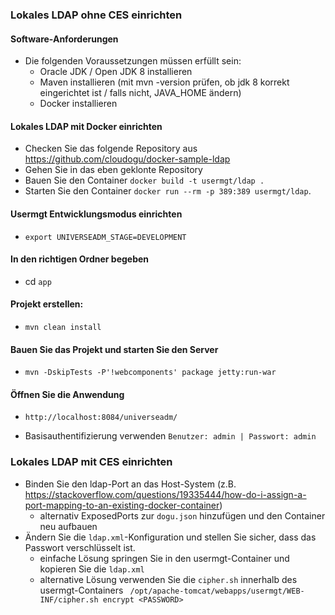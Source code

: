 ### Lokales LDAP ohne CES einrichten

#### Software-Anforderungen
* Die folgenden Voraussetzungen müssen erfüllt sein:
    - Oracle JDK / Open JDK 8 installieren
    - Maven installieren (mit mvn -version prüfen, ob jdk 8 korrekt eingerichtet ist / falls nicht, JAVA_HOME ändern)
    - Docker installieren

#### Lokales LDAP mit Docker einrichten
* Checken Sie das folgende Repository aus https://github.com/cloudogu/docker-sample-ldap
* Gehen Sie in das eben geklonte Repository
* Bauen Sie den Container `docker build -t usermgt/ldap .`
* Starten Sie den Container `docker run --rm -p 389:389 usermgt/ldap`.


#### Usermgt Entwicklungsmodus einrichten
* `export UNIVERSEADM_STAGE=DEVELOPMENT`

#### In den richtigen Ordner begeben
* cd `app`

#### Projekt erstellen:
- `mvn clean install`

#### Bauen Sie das Projekt und starten Sie den Server
* `mvn -DskipTests -P'!webcomponents' package jetty:run-war`

#### Öffnen Sie die Anwendung
* `http://localhost:8084/universeadm/`
- Basisauthentifizierung verwenden `Benutzer: admin | Passwort: admin`

### Lokales LDAP mit CES einrichten
* Binden Sie den ldap-Port an das Host-System (z.B. https://stackoverflow.com/questions/19335444/how-do-i-assign-a-port-mapping-to-an-existing-docker-container)
    - alternativ ExposedPorts zur `dogu.json` hinzufügen und den Container neu aufbauen
* Ändern Sie die `ldap.xml`-Konfiguration und stellen Sie sicher, dass das Passwort verschlüsselt ist.
    - einfache Lösung springen Sie in den usermgt-Container und kopieren Sie die `ldap.xml`
    - alternative Lösung verwenden Sie die `cipher.sh` innerhalb des usermgt-Containers ` /opt/apache-tomcat/webapps/usermgt/WEB-INF/cipher.sh encrypt <PASSWORD>`



